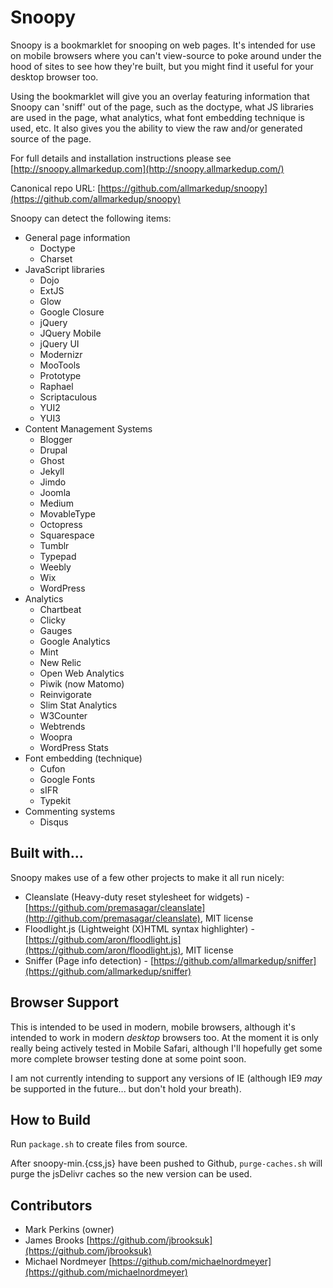 Snoopy
=======

Snoopy is a bookmarklet for snooping on web pages. It's intended for use on mobile browsers where you can't view-source to poke around under the hood of sites to see how they're built, but you might find it useful for your desktop browser too.

Using the bookmarklet will give you an overlay featuring information that Snoopy can 'sniff' out of the page, such as the doctype, what JS libraries are used in the page, what analytics, what font embedding technique is used, etc. It also gives you the ability to view the raw and/or generated source of the page.

For full details and installation instructions please see [http://snoopy.allmarkedup.com](http://snoopy.allmarkedup.com/)

Canonical repo URL: [https://github.com/allmarkedup/snoopy](https://github.com/allmarkedup/snoopy)

Snoopy can detect the following items:

* General page information
  * Doctype
  * Charset
* JavaScript libraries
  * Dojo
  * ExtJS
  * Glow
  * Google Closure
  * jQuery
  * JQuery Mobile
  * jQuery UI
  * Modernizr
  * MooTools
  * Prototype
  * Raphael
  * Scriptaculous
  * YUI2
  * YUI3
* Content Management Systems
  * Blogger
  * Drupal
  * Ghost
  * Jekyll
  * Jimdo
  * Joomla
  * Medium
  * MovableType
  * Octopress
  * Squarespace
  * Tumblr
  * Typepad
  * Weebly
  * Wix
  * WordPress
* Analytics
  * Chartbeat
  * Clicky
  * Gauges
  * Google Analytics
  * Mint
  * New Relic
  * Open Web Analytics
  * Piwik (now Matomo)
  * Reinvigorate
  * Slim Stat Analytics
  * W3Counter
  * Webtrends
  * Woopra
  * WordPress Stats
* Font embedding (technique)
  * Cufon
  * Google Fonts
  * sIFR
  * Typekit
* Commenting systems
  * Disqus

Built with...
-------------

Snoopy makes use of a few other projects to make it all run nicely:

* Cleanslate (Heavy-duty reset stylesheet for widgets) - [https://github.com/premasagar/cleanslate](http://github.com/premasagar/cleanslate), MIT license
* Floodlight.js (Lightweight (X)HTML syntax highlighter) - [https://github.com/aron/floodlight.js](https://github.com/aron/floodlight.js), MIT license
* Sniffer (Page info detection) - [https://github.com/allmarkedup/sniffer](https://github.com/allmarkedup/sniffer)


Browser Support
---------------

This is intended to be used in modern, mobile browsers, although it's intended to work in modern *desktop* browsers too. At the moment it is only really being actively tested in Mobile Safari, although I'll hopefully get some more complete browser testing done at some point soon.

I am not currently intending to support any versions of IE (although IE9 *may* be supported in the future... but don't hold your breath).


How to Build
------------

Run `package.sh` to create files from source.

After snoopy-min.{css,js} have been pushed to Github, `purge-caches.sh` will purge the jsDelivr caches so the new version can be used.

Contributors
------------

* Mark Perkins (owner)
* James Brooks [https://github.com/jbrooksuk](https://github.com/jbrooksuk)
* Michael Nordmeyer [https://github.com/michaelnordmeyer](https://github.com/michaelnordmeyer)
